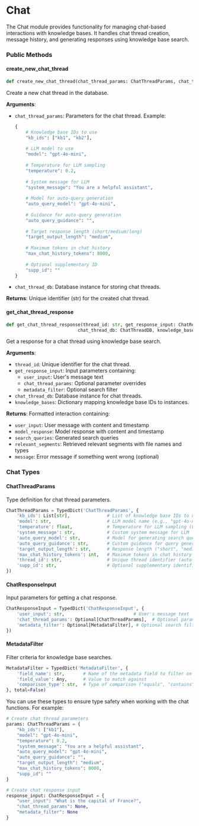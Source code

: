 # Chat

The Chat module provides functionality for managing chat-based interactions with knowledge bases. It handles chat thread creation, message history, and generating responses using knowledge base search.

### Public Methods

#### create_new_chat_thread

```python
def create_new_chat_thread(chat_thread_params: ChatThreadParams, chat_thread_db: ChatThreadDB) -> str
```

Create a new chat thread in the database.

**Arguments**:
- `chat_thread_params`: Parameters for the chat thread. Example:
  ```python
  {
      # Knowledge base IDs to use
      "kb_ids": ["kb1", "kb2"],
      
      # LLM model to use
      "model": "gpt-4o-mini",
      
      # Temperature for LLM sampling
      "temperature": 0.2,
      
      # System message for LLM
      "system_message": "You are a helpful assistant",
      
      # Model for auto-query generation
      "auto_query_model": "gpt-4o-mini",
      
      # Guidance for auto-query generation
      "auto_query_guidance": "",
      
      # Target response length (short/medium/long)
      "target_output_length": "medium",
      
      # Maximum tokens in chat history
      "max_chat_history_tokens": 8000,
      
      # Optional supplementary ID
      "supp_id": ""
  }
  ```
- `chat_thread_db`: Database instance for storing chat threads.

**Returns**: Unique identifier (str) for the created chat thread.

#### get_chat_thread_response

```python
def get_chat_thread_response(thread_id: str, get_response_input: ChatResponseInput, 
                           chat_thread_db: ChatThreadDB, knowledge_bases: dict)
```

Get a response for a chat thread using knowledge base search.

**Arguments**:
- `thread_id`: Unique identifier for the chat thread.
- `get_response_input`: Input parameters containing:
  - `user_input`: User's message text
  - `chat_thread_params`: Optional parameter overrides
  - `metadata_filter`: Optional search filter
- `chat_thread_db`: Database instance for chat threads.
- `knowledge_bases`: Dictionary mapping knowledge base IDs to instances.

**Returns**: Formatted interaction containing:
- `user_input`: User message with content and timestamp
- `model_response`: Model response with content and timestamp
- `search_queries`: Generated search queries
- `relevant_segments`: Retrieved relevant segments with file names and types
- `message`: Error message if something went wrong (optional)

### Chat Types

#### ChatThreadParams

Type definition for chat thread parameters.

```python
ChatThreadParams = TypedDict('ChatThreadParams', {
    'kb_ids': List[str],              # List of knowledge base IDs to use
    'model': str,                     # LLM model name (e.g., "gpt-4o-mini")
    'temperature': float,             # Temperature for LLM sampling (0.0-1.0)
    'system_message': str,            # Custom system message for LLM
    'auto_query_model': str,          # Model for generating search queries
    'auto_query_guidance': str,       # Custom guidance for query generation
    'target_output_length': str,      # Response length ("short", "medium", "long")
    'max_chat_history_tokens': int,   # Maximum tokens in chat history
    'thread_id': str,                 # Unique thread identifier (auto-generated)
    'supp_id': str,                   # Optional supplementary identifier
})
```

#### ChatResponseInput

Input parameters for getting a chat response.

```python
ChatResponseInput = TypedDict('ChatResponseInput', {
    'user_input': str,                          # User's message text
    'chat_thread_params': Optional[ChatThreadParams],  # Optional parameter overrides
    'metadata_filter': Optional[MetadataFilter], # Optional search filter
})
```

#### MetadataFilter

Filter criteria for knowledge base searches.

```python
MetadataFilter = TypedDict('MetadataFilter', {
    'field_name': str,       # Name of the metadata field to filter on
    'field_value': Any,      # Value to match against
    'comparison_type': str,  # Type of comparison ("equals", "contains", etc.)
}, total=False)
```

You can use these types to ensure type safety when working with the chat functions. For example:

```python
# Create chat thread parameters
params: ChatThreadParams = {
    "kb_ids": ["kb1"],
    "model": "gpt-4o-mini",
    "temperature": 0.2,
    "system_message": "You are a helpful assistant",
    "auto_query_model": "gpt-4o-mini",
    "auto_query_guidance": "",
    "target_output_length": "medium",
    "max_chat_history_tokens": 8000,
    "supp_id": ""
}

# Create chat response input
response_input: ChatResponseInput = {
    "user_input": "What is the capital of France?",
    "chat_thread_params": None,
    "metadata_filter": None
}
```